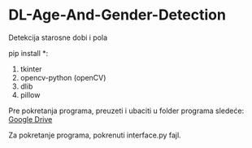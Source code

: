 # DL-Age-And-Gender-Detection
Detekcija starosne dobi i pola

pip install *:
1. tkinter
2. opencv-python (openCV)
3. dlib
4. pillow


Pre pokretanja programa, preuzeti i ubaciti u folder programa sledeće:
[Google Drive](https://drive.google.com/drive/folders/1o18UQmfvmUqren6BDoyM3GaDzWzu2xhT?usp=sharing)

Za pokretanje programa, pokrenuti interface.py fajl.
